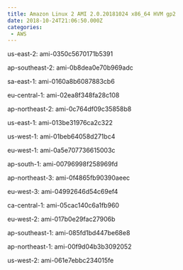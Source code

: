 ```yaml
---
title: Amazon Linux 2 AMI 2.0.20181024 x86_64 HVM gp2
date: 2018-10-24T21:06:50.000Z
categories:
 - AWS
---
```


us-east-2: ami-0350c5670171b5391

ap-southeast-2: ami-0b8dea0e70b969adc

sa-east-1: ami-0160a8b6087883cb6

eu-central-1: ami-02ea8f348fa28c108

ap-northeast-2: ami-0c764df09c35858b8

us-east-1: ami-013be31976ca2c322

us-west-1: ami-01beb64058d271bc4

eu-west-1: ami-0a5e707736615003c

ap-south-1: ami-00796998f258969fd

ap-northeast-3: ami-0f4865fb90390aeec

eu-west-3: ami-04992646d54c69ef4

ca-central-1: ami-05cac140c6a1fb960

eu-west-2: ami-017b0e29fac27906b

ap-southeast-1: ami-085fd1bd447be68e8

ap-northeast-1: ami-00f9d04b3b3092052

us-west-2: ami-061e7ebbc234015fe

